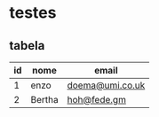 # testes

## tabela

id | nome | email
--- | --- | ---
1 | enzo | doema@umi.co.uk
2 | Bertha | hoh@fede.gm